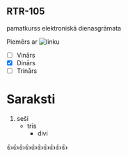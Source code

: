 ## RTR-105
pamatkurss elektroniskā dienasgrāmata

Piemērs ar ![linku](https://myoctocat.com/assets/images/base-octocat.svg) 

- [ ] Vinārs
- [x] Dinārs
- [ ] Trinārs

# Saraksti
1. seši
   - trīs
     * divi

:+1::+1::+1::+1::+1::+1::+1::+1::+1::+1:
